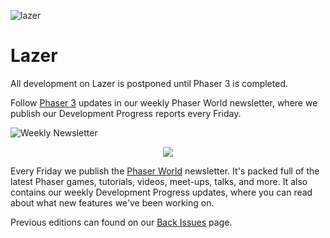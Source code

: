 ![lazer](http://phaser.io/content/news/2016/01/phaser-in-2015-and-beyond5.png)

# Lazer

All development on Lazer is postponed until Phaser 3 is completed.

Follow [Phaser 3](https://github.com/photonstorm/phaser/blob/master/v3/) updates in our weekly Phaser World newsletter, where we publish our Development Progress reports every Friday.

![Weekly Newsletter](http://phaser.io/images/github/div-newsletter.png "Weekly Newsletter")
<a name="newsletter"></a>

<div align="center"><img src="http://phaser.io/images/github/phaser-world.png"></div>

Every Friday we publish the [Phaser World](http://phaser.io/community/newsletter) newsletter. It's packed full of the latest Phaser games, tutorials, videos, meet-ups, talks, and more. It also contains our weekly Development Progress updates, where you can read about what new features we've been working on.

Previous editions can found on our [Back Issues](http://phaser.io/community/backissues) page.
